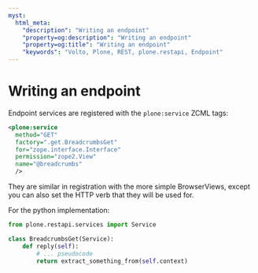 ```yaml
---
myst:
  html_meta:
    "description": "Writing an endpoint"
    "property=og:description": "Writing an endpoint"
    "property=og:title": "Writing an endpoint"
    "keywords": "Volto, Plone, REST, plone.restapi, Endpoint"
---
```


# Writing an endpoint

Endpoint services are registered with the `plone:service` ZCML tags:

```xml
<plone:service
  method="GET"
  factory=".get.BreadcrumbsGet"
  for="zope.interface.Interface"
  permission="zope2.View"
  name="@breadcrumbs"
  />
```

They are similar in registration with the more simple BrowserViews, except you
can also set the HTTP verb that they will be used for.

For the python implementation:

```python
from plone.restapi.services import Service

class BreadcrumbsGet(Service):
    def reply(self):
        # ... pseudocode
        return extract_something_from(self.context)
```
